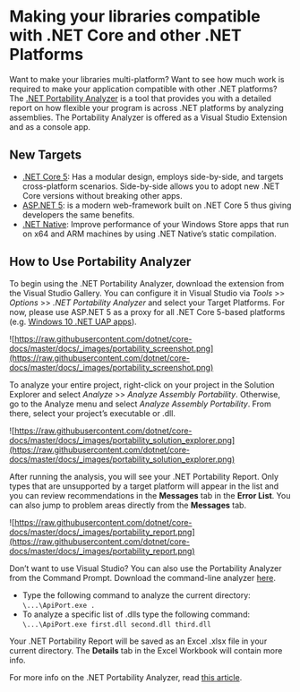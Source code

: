 # Making your libraries compatible with .NET Core and other .NET Platforms

Want to make your libraries multi-platform? Want to see how much work is required to make your application compatible with other .NET platforms? The [.NET Portability Analyzer](https://visualstudiogallery.msdn.microsoft.com/1177943e-cfb7-4822-a8a6-e56c7905292b) is a tool that provides you with a detailed report on how flexible your program is across .NET platforms by analyzing assemblies. The Portability Analyzer is offered as a Visual Studio Extension and as a console app.

## New Targets

*   [.NET Core 5](https://www.dotnetfoundation.org/netcore5): Has a modular design, employs side-by-side, and targets cross-platform scenarios. Side-by-side allows you to adopt new .NET Core versions without breaking other apps.
*   [ASP.NET 5](https://www.dotnetfoundation.org/aspnet-5): is a modern web-framework built on .NET Core 5 thus giving developers the same benefits.
*   [.NET Native](http://blogs.msdn.com/b/dotnet/archive/2014/04/24/dotnetnative-performance.aspx): Improve performance of your Windows Store apps that run on x64 and ARM machines by using .NET Native’s static compilation.

## How to Use Portability Analyzer

To begin using the .NET Portability Analyzer, download the extension from the Visual Studio Gallery. You can configure it in Visual Studio via _Tools_ >> _Options_ >> _.NET Portability Analyzer_ and select your Target Platforms. For now, please use ASP.NET 5 as a proxy for all .NET Core 5-based platforms (e.g. [Windows 10 .NET UAP apps](http://blogs.windows.com/buildingapps/2015/03/02/a-first-look-at-the-windows-10-universal-app-platform/)).

![https://raw.githubusercontent.com/dotnet/core-docs/master/docs/_images/portability_screenshot.png](https://raw.githubusercontent.com/dotnet/core-docs/master/docs/_images/portability_screenshot.png)

To analyze your entire project, right-click on your project in the Solution Explorer and select _Analyze_ >> _Analyze Assembly Portability_. Otherwise, go to the Analyze menu and select _Analyze Assembly Portability_. From there, select your project’s executable or .dll.

![https://raw.githubusercontent.com/dotnet/core-docs/master/docs/_images/portability_solution_explorer.png](https://raw.githubusercontent.com/dotnet/core-docs/master/docs/_images/portability_solution_explorer.png)

After running the analysis, you will see your .NET Portability Report. Only types that are unsupported by a target platform will appear in the list and you can review recommendations in the **Messages** tab in the **Error List**. You can also jump to problem areas directly from the **Messages** tab.

![https://raw.githubusercontent.com/dotnet/core-docs/master/docs/_images/portability_report.png](https://raw.githubusercontent.com/dotnet/core-docs/master/docs/_images/portability_report.png)

Don’t want to use Visual Studio? You can also use the Portability Analyzer from the Command Prompt. Download the command-line analyzer [here](http://www.microsoft.com/en-us/download/details.aspx?id=42678).

*   Type the following command to analyze the current directory: `\...\ApiPort.exe .`
*   To analyze a specific list of .dlls type the following command: `\...\ApiPort.exe first.dll second.dll third.dll`

Your .NET Portability Report will be saved as an Excel .xlsx file in your current directory. The **Details** tab in the Excel Workbook will contain more info.

For more info on the .NET Portability Analyzer, read [this article](http://blogs.msdn.com/b/dotnet/archive/2014/08/06/leveraging-existing-code-across-net-platforms.aspx).
